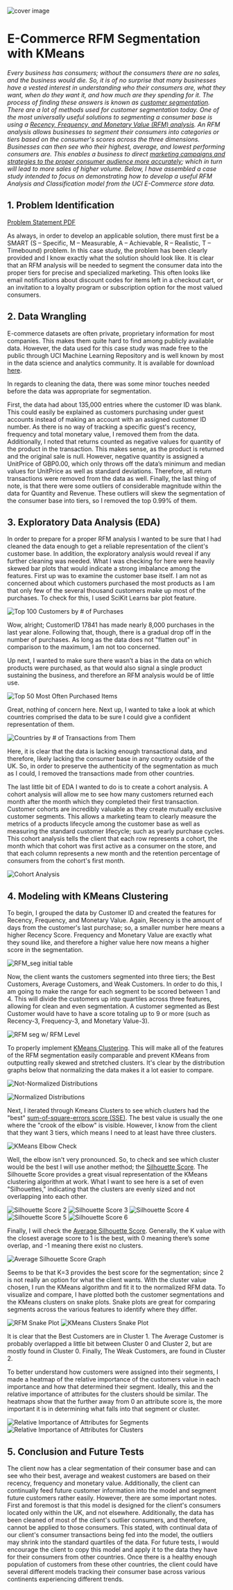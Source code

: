 ![cover image](https://github.com/Shane-McCallum/E-Commerce-RFM-Classification-Case-Study/blob/main/2.%20README%20files/RFM%20Header.png)

# E-Commerce RFM Segmentation with KMeans

*Every business has consumers; without the consumers there are no sales, and the business would die. So, it is of no surprise that many businesses have a vested interest in understanding who their consumers are, what they want, when do they want it, and how much are they spending for it. The process of finding these answers is known as [customer segmentation](https://smallbusiness.chron.com/basis-segmenting-consumer-markets-1417.html). There are a lot of methods used for customer segmentation today. One of the most universally useful solutions to segmenting a consumer base is using a [Recency, Frequency, and Monetary Value (RFM) analysis](https://www.barilliance.com/rfm-analysis/#:~:text=RFM%20analysis%20is%20a%20data,much%20they've%20spent%20overall.). An RFM analysis allows businesses to segment their consumers into categories or tiers based on the consumer's scores across the three dimensions. Businesses can then see who their highest, average, and lowest performing consumers are. This enables a business to direct [marketing campaigns and strategies to the proper consumer audience more accurately](https://www.optimove.com/resources/learning-center/rfm-segmentation); which in turn will lead to more sales of higher volume. Below, I have assembled a case study intended to focus on demonstrating how to develop a useful RFM Analysis and Classification model from the UCI E-Commerce store data.*

## 1. Problem Identification

[Problem Statement PDF](https://github.com/Shane-McCallum/E-Commerce-RFM-Classification-Case-Study/blob/main/2.%20README%20files/Problem%20Statement%20Worksheet.pdf)

As always, in order to develop an applicable solution, there must first be a SMART (S – Specific, M – Measurable, A – Achievable, R – Realistic, T – Timebound) problem. In this case study, the problem has been clearly provided and I know exactly what the solution should look like. It is clear that an RFM analysis will be needed to segment the consumer data into the proper tiers for precise and specialized marketing.  This often looks like email notifications about discount codes for items left in a checkout cart, or an invitation to a loyalty program or subscription option for the most valued consumers.

## 2. Data Wrangling

E-commerce datasets are often private, proprietary information for most companies. This makes them quite hard to find among publicly available data. However, the data used for this case study was made free to the public through UCI Machine Learning Repository and is well known by most in the data science and analytics community. It is available for download [here](https://www.kaggle.com/carrie1/ecommerce-data).

In regards to cleaning the data, there was some minor touches needed before the data was appropriate for segmentation. 

First, the data had about 135,000 entries where the customer ID was blank. This could easily be explained as customers purchasing under guest accounts instead of making an account with an assigned customer ID number. As there is no way of tracking a specific guest's recency, frequency and total monetary value, I removed them from the data. Additionally, I noted that returns counted as negative values for quantity of the product in the transaction. This makes sense, as the product is returned and the original sale is null. However, negative quantity is assigned a UnitPrice of GBP0.00, which only throws off the data’s minimum and median values for UnitPrice as well as standard deviations. Therefore, all return transactions were removed from the data as well. Finally, the last thing of note, is that there were some outliers of considerable magnitude within the data for Quantity and Revenue. These outliers will skew the segmentation of the consumer base into tiers, so I removed the top 0.99% of them. 

## 3. Exploratory Data Analysis (EDA)

In order to prepare for a proper RFM analysis I wanted to be sure that I had cleaned the data enough to get a reliable representation of the client's customer base. In addition, the exploratory analysis would reveal if any further cleaning was needed. What I was checking for here were heavily skewed bar plots that would indicate a strong imbalance among the features. First up was to examine the customer base itself. I am not as concerned about which customers purchased the most products as I am that only few of the several thousand customers make up most of the purchases. To check for this, I used SciKit Learns bar plot feature.

![Top 100 Customers by # of Purchases](https://github.com/Shane-McCallum/E-Commerce-RFM-Classification-Case-Study/blob/main/2.%20README%20files/Top%20100%20Customers%20by%20%23%20of%20Purchases.png)

Wow, alright; CustomerID 17841 has made nearly 8,000 purchases in the last year alone. Following that, though, there is a gradual drop off in the number of purchases. As long as the data does not "flatten out" in comparison to the maximum, I am not too concerned.

Up next, I wanted to make sure there wasn’t a bias in the data on which products were purchased, as that would also signal a single product sustaining the business, and therefore an RFM analysis would be of little use.

![Top 50 Most Often Purchased Items](https://github.com/Shane-McCallum/E-Commerce-RFM-Classification-Case-Study/blob/main/2.%20README%20files/Top%2050%20Most%20Often%20Purchased%20Items.png?raw=true)

Great, nothing of concern here. Next up, I wanted to take a look at which countries comprised the data to be sure I could give a confident representation of them.

![Countries by # of Transactions from Them](https://github.com/Shane-McCallum/E-Commerce-RFM-Classification-Case-Study/blob/main/2.%20README%20files/Countries%20by%20%23%20of%20Transactions%20from%20Them.png)

Here, it is clear that the data is lacking enough transactional data, and therefore, likely lacking the consumer base in any country outside of the UK. So, in order to preserve the authenticity of the segmentation as much as I could, I removed the transactions made from other countries.

The last little bit of EDA I wanted to do is to create a cohort analysis. A cohort analysis will allow me to see how many customers returned each month after the month which they completed their first transaction. Customer cohorts are incredibly valuable as they create mutually exclusive customer segments. This allows a marketing team to clearly measure the metrics of a products lifecycle among the customer base as well as measuring the standard customer lifecycle; such as yearly purchase cycles. This cohort analysis tells the client that each row represents a cohort, the month which that cohort was first active as a consumer on the store, and that each column represents a new month and the retention percentage of consumers from the cohort's first month.

![Cohort Analysis](https://github.com/Shane-McCallum/E-Commerce-RFM-Classification-Case-Study/blob/main/2.%20README%20files/CohortAnalysis.png)

## 4. Modeling with KMeans Clustering

To begin, I grouped the data by Customer ID and created the features for Recency, Frequency, and Monetary Value. Again, Recency is the amount of days from the customer's last purchase; so, a smaller number here means a higher Recency Score. Frequency and Monetary Value are exactly what they sound like, and therefore a higher value here now means a higher score in the segmentation.

![RFM_seg initial table](https://github.com/Shane-McCallum/E-Commerce-RFM-Classification-Case-Study/blob/main/2.%20README%20files/RFM%20seg%20Table.png)

Now, the client wants the customers segmented into three tiers; the Best Customers, Average Customers, and Weak Customers. In order to do this, I am going to make the range for each segment to be scored between 1 and 4. This will divide the customers up into quartiles across three features, allowing for clean and even segmentation. A customer segmented as Best Customer would have to have a score totaling up to 9 or more (such as Recency-3, Frequency-3, and Monetary Value-3).

![RFM seg w/ RFM Level](https://github.com/Shane-McCallum/E-Commerce-RFM-Classification-Case-Study/blob/main/2.%20README%20files/RFM%20seg%20Tablew%20RFM%20Level.png)

To properly implement [KMeans Clustering](https://matteucci.faculty.polimi.it/Clustering/tutorial_html/kmeans.html). This will make all of the features of the RFM segmentation easily comparable and prevent KMeans from outputting really skewed and stretched clusters. It's clear by the distribution graphs below that normalizing the data makes it a lot easier to compare.

![Not-Normalized Distributions](https://github.com/Shane-McCallum/E-Commerce-RFM-Classification-Case-Study/blob/main/2.%20README%20files/Not-Normalized%20Distributions.png)

![Normalized Distributions](https://github.com/Shane-McCallum/E-Commerce-RFM-Classification-Case-Study/blob/main/2.%20README%20files/Normalized%20Distributions.png)

Next, I iterated through Kmeans Clusters to see which clusters had the "best" [sum-of-square-errors score (SSE)](https://datascienceplus.com/k-means-clustering/#:~:text=SSE%20is%20defined%20as%20the,which%20the%20graph%20decrease%20abruptly.). The best value is usually the one where the "crook of the elbow" is visible. However, I know from the client that they want 3 tiers, which means I need to at least have three clusters.

![KMeans Elbow Check](https://github.com/Shane-McCallum/E-Commerce-RFM-Classification-Case-Study/blob/main/2.%20README%20files/KMeans%20Elbow%20Check.png)

Well, the elbow isn't very pronounced. So, to check and see which cluster would be the best I will use another method; the [Silhouette Score](https://dzone.com/articles/kmeans-silhouette-score-explained-with-python-exam). The Silhouette Score provides a great visual representation of the KMeans clustering algorithm at work. What I want to see here is a set of even "Silhouettes," indicating that the clusters are evenly sized and not overlapping into each other. 

![Silhouette Score 2](https://github.com/Shane-McCallum/E-Commerce-RFM-Classification-Case-Study/blob/main/2.%20README%20files/Silhouette%20Scores%202.png)
![Silhouette Score 3](https://github.com/Shane-McCallum/E-Commerce-RFM-Classification-Case-Study/blob/main/2.%20README%20files/Silhouette%20Scores%203.png)
![Silhouette Score 4](https://github.com/Shane-McCallum/E-Commerce-RFM-Classification-Case-Study/blob/main/2.%20README%20files/Silhouette%20Scores%204.png)
![Silhouette Score 5](https://github.com/Shane-McCallum/E-Commerce-RFM-Classification-Case-Study/blob/main/2.%20README%20files/Silhouette%20Scores%205.png)
![Silhouette Score 6](https://github.com/Shane-McCallum/E-Commerce-RFM-Classification-Case-Study/blob/main/2.%20README%20files/Silhouette%20Scores%206.png)

Finally, I will check the [Average Silhouette Score](https://scikit-learn.org/stable/modules/generated/sklearn.metrics.silhouette_score.html). Generally, the K value with the closest average score to 1 is the best, with 0 meaning there’s some overlap, and -1 meaning there exist no clusters.

![Average Silhouette Score Graph](https://github.com/Shane-McCallum/E-Commerce-RFM-Classification-Case-Study/blob/main/2.%20README%20files/Average%20Silhouette%20Score.png)

Seems to be that K=3 provides the best score for the segmentation; since 2 is not really an option for what the client wants. With the cluster value chosen, I run the KMeans algorithm and fit it to the normalized RFM data. To visualize and compare, I have plotted both the customer segmentations and the KMeans clusters on snake plots. Snake plots are great for comparing segments across the various features to identify where they differ.

![RFM Snake Plot](https://github.com/Shane-McCallum/E-Commerce-RFM-Classification-Case-Study/blob/main/2.%20README%20files/RFM%20Snake%20Plot.png)
![KMeans Clusters Snake Plot](https://github.com/Shane-McCallum/E-Commerce-RFM-Classification-Case-Study/blob/main/2.%20README%20files/KMeans%20Clusters%20Snake%20Plot.png)

It is clear that the Best Customers are in Cluster 1. The Average Customer is probably overlapped a little bit between Cluster 0 and Cluster 2, but are mostly found in Cluster 0. Finally, The Weak Customers, are found in Cluster 2.

To better understand how customers were assigned into their segments, I made a heatmap of the relative importance of the customers value in each importance and how that determined their segment. Ideally, this and the relative importance of attributes for the clusters should be similar. The heatmaps show that the further away from 0 an attribute score is, the more important it is in determining what falls into that segment or cluster.

![Relative Importance of Attributes for Segments](https://github.com/Shane-McCallum/E-Commerce-RFM-Classification-Case-Study/blob/main/2.%20README%20files/Relative%20Importance%20of%20Attributes%20for%20Segments.png)
![Relative Importance of Attributes for Clusters](https://github.com/Shane-McCallum/E-Commerce-RFM-Classification-Case-Study/blob/main/2.%20README%20files/Relative%20Importance%20of%20Attributes%20for%20Clusters.png)

## 5. Conclusion and Future Tests

The client now has a clear segmentation of their consumer base and can see who their best, average and weakest customers are based on their recency, frequency and monetary value. Additionally, the client can continually feed future customer information into the model and segment future customers rather easily. However, there are some important notes. First and foremost is that this model is designed for the client's consumers located only within the UK, and not elsewhere. Additionally, the data has been cleaned of most of the client's outlier consumers, and therefore, cannot be applied to those consumers. This stated, with continual data of our client's consumer transactions being fed into the model, the outliers may shrink into the standard quartiles of the data. For future tests, I would encourage the client to copy this model and apply it to the data they have for their consumers from other countries. Once there is a healthy enough population of customers from these other countries, the client could have several different models tracking their consumer base across various continents experiencing different trends.
